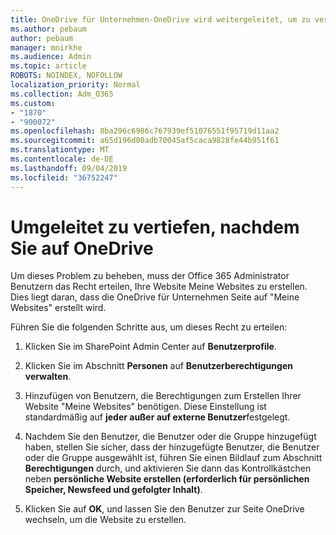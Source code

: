 ```yaml
---
title: OneDrive für Unternehmen-OneDrive wird weitergeleitet, um zu vertiefen
ms.author: pebaum
author: pebaum
manager: mnirkhe
ms.audience: Admin
ms.topic: article
ROBOTS: NOINDEX, NOFOLLOW
localization_priority: Normal
ms.collection: Adm_O365
ms.custom:
- "1870"
- "900072"
ms.openlocfilehash: 8ba296c6986c767939ef51076551f95719d11aa2
ms.sourcegitcommit: a65d196d00adb70045af5caca9828fe44b951f61
ms.translationtype: MT
ms.contentlocale: de-DE
ms.lasthandoff: 09/04/2019
ms.locfileid: "36752247"
---
```

# <a name="redirected-to-delve-after-you-click-onedrive"></a>Umgeleitet zu vertiefen, nachdem Sie auf OneDrive

Um dieses Problem zu beheben, muss der Office 365 Administrator Benutzern das Recht erteilen, Ihre Website Meine Websites zu erstellen. Dies liegt daran, dass die OneDrive für Unternehmen Seite auf "Meine Websites" erstellt wird.

Führen Sie die folgenden Schritte aus, um dieses Recht zu erteilen:

1. Klicken Sie im SharePoint Admin Center auf **Benutzerprofile**.

2. Klicken Sie im Abschnitt **Personen** auf **Benutzerberechtigungen verwalten**.

3. Hinzufügen von Benutzern, die Berechtigungen zum Erstellen Ihrer Website "Meine Websites" benötigen. Diese Einstellung ist standardmäßig auf **jeder außer auf externe Benutzer**festgelegt.

4. Nachdem Sie den Benutzer, die Benutzer oder die Gruppe hinzugefügt haben, stellen Sie sicher, dass der hinzugefügte Benutzer, die Benutzer oder die Gruppe ausgewählt ist, führen Sie einen Bildlauf zum Abschnitt **Berechtigungen** durch, und aktivieren Sie dann das Kontrollkästchen neben **persönliche Website erstellen (erforderlich für persönlichen Speicher, Newsfeed und gefolgter Inhalt)**.

5. Klicken Sie auf **OK**, und lassen Sie den Benutzer zur Seite OneDrive wechseln, um die Website zu erstellen.
